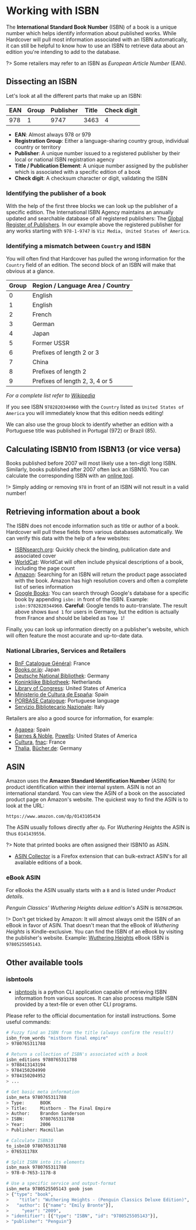 # Working with ISBN

The **International Standard Book Number** (ISBN) of a book is a unique number
which helps identify information about published works. While Hardcover will
pull most information associated with an ISBN automatically, it can still be
helpful to know how to use an ISBN to retrieve data about an edition you're
intending to add to the database.

?> Some retailers may refer to an ISBN as *European Article Number* (EAN).

## Dissecting an ISBN

Let's look at all the different parts that make up an ISBN:

| EAN | Group | Publisher | Title | Check digit |
| --- | ----- | --------- | ----- | ----------- |
| 978 | 1     | 9747      | 3463  | 4           |

- **EAN**: Almost always 978 or 979
- **Registration Group**: Either a language-sharing country group, individual
country or territory
- **Publisher**: A unique number issued to a registered publisher by their local
or national ISBN registration agency
- **Title / Publication Element**: A unique number assigned by the publisher which is
associated with a specific edition of a book
- **Check digit**: A checksum character or digit, validating the ISBN

### Identifying the publisher of a book

With the help of the first three blocks we can look up the publisher of a
specific edition. The International ISBN Agency maintains an annually updated and searchable database of all registered publishers: The <a href="https://grp.isbn-international.org/" target="_blank">Global Register of Publishers</a>.
In our example above the registered publisher for any works starting with `978-1-9747` is `Viz Media, United States of America`.

### Identifying a mismatch between `Country` and ISBN

You will often find that Hardcover has pulled the wrong information for the
`Country` field of an edition. The second block of an ISBN will make that obvious
at a glance. 

| Group | Region / Language Area / Country     |
| ----- | ------------------------------------ |
| 0     | English                              |
| 1     | English                              |
| 2     | French                               |
| 3     | German                               |
| 4     | Japan                                |
| 5     | Former USSR                          |
| 6     | Prefixes of length 2 or 3            |
| 7     | China                                |
| 8     | Prefixes of length 2                 |
| 9     | Prefixes of length 2, 3, 4 or 5      |

*For a complete list refer to <a href="https://en.wikipedia.org/wiki/List_of_ISBN_registration_groups" target="_blank">Wikipedia</a>*

If you see ISBN `9782820344960` with the `Country` listed as `United States of
America` you will immediately know that this edition needs editing!

We can also use the group block to identify whether an edition with a Portuguese title was published in Portugal (972) or Brazil (85).

## Calculating ISBN10 from ISBN13 (or vice versa)

Books published before 2007 will most likely use a ten-digit long ISBN. Similarly,
books published after 2007 often lack an ISBN10. You can calculate the
corresponding ISBN with an [online
tool](http://www.hahnlibrary.net/libraries/isbncalc.html).

!> Simply adding or removing ``978`` in front of an ISBN will not result in a valid number! 

## Retrieving information about a book

The ISBN does not encode information such as title or author of a book.
Hardcover will pull these fields from various databases automatically. We can
verify this data with the help of a few websites:

* <a href="https://isbnsearch.org" target="_blank">ISBNsearch.org</a>: Quickly check the binding,
publication date and associated cover
* <a href="https://search.worldcat.org/" target="_blank">WorldCat</a>: WorldCat will often include physical
descriptions of a book, including the page count
* <a href="https://amazon.com" target="_blank">Amazon</a>: Searching for an ISBN will return the product
page associated with the book. Amazon has high resolution covers and often a
complete list of series information
* <a href="https://books.google.com" target="_blank">Google Books</a>: You can search through Google's
database for a specific book by appending `isbn:` in front of the ISBN. Example:
`isbn:9782820344960`. **Careful**: Google tends to auto-translate. The result above shows ``Band 1`` for users in Germany, but the edition is actually from France and should be labeled as ``Tome 1``!

Finally, you can look up information directly on a publisher's website, which
will often feature the most accurate and up-to-date data.

### National Libraries, Services and Retailers

* <a href="https://catalogue.bnf.fr" target="_blank">BnF Catalogue Général</a>: France
* <a href="https://www.books.or.jp/" target="_blank">Books.or.jp</a>: Japan
* <a href="https://katalog.dnb.de/DE/home.html?v=plist" target="_blank">Deutsche National Bibliothek</a>: Germany
* <a href="https://www.kb.nl/en/research-find" target="_blank">Koninklijke Bibliotheek</a>: Netherlands
* <a href="https://www.loc.gov/" target="_blank">Library of Congress</a>: United States of America
* <a href="https://www.cultura.gob.es/en/cultura/libro/isbn.html" target="_blank">Ministerio de Cultura de España</a>: Spain
* <a href="https://urn.porbase.org" target="_blank">PORBASE Catalogue</a>: Portuguese language
* <a href="https://opac.sbn.it/" target="_blank">Servizio Bibliotecario Nazionale</a>: Italy

Retailers are also a good source for information, for example:

* <a href="https://www.agapea.com/" target="_blank">Agapea</a>: Spain
* <a href="https://www.barnesandnoble.com/" target="_blank">Barnes & Noble</a>, <a href="https://www.powells.com/" target="_blank">Powells</a>: United States of America
* <a href="https://www.cultura.com/" target="_blank">Cultura</a>, <a href="https://www.fnac.com" target="_blank">fnac</a>: France
* <a href="https://www.thalia.de/" target="_blank">Thalia</a>, <a href="https://www.buecher.de/" target="_blank">Bücher.de</a>: Germany

## ASIN

Amazon uses the **Amazon Standard Identification Number** (ASIN) for product
identification within their internal system. ASIN is not an international
standard. You can view the ASIN of a book on the associated product page on
Amazon's website. The quickest way to find the ASIN is to look at the URL:

`https://www.amazon.com/dp/0143105434`

The ASIN usually follows directly after `dp`. For *Wuthering Heights* the ASIN
is thus `0141439556`. 

?> Note that printed books are often assigned their ISBN10 as ASIN.

* <a href="https://addons.mozilla.org/en-US/firefox/addon/asin-collector/" target="_blank">ASIN Collector</a> is a Firefox extension that can bulk-extract ASIN's for all available editions of a book.

### eBook ASIN

For eBooks the ASIN usually starts with a `B` and is listed under *Product
details*.

*Penguin Classics' Wuthering Heights deluxe edition*'s ASIN is `B0768ZM5QH`.

!> Don't get tricked by Amazon: It will almost always omit the ISBN of an eBook
in favor of ASIN. That doesn't mean that the eBook of *Wuthering Heights* is
Kindle-exclusive. You can find the ISBN of an eBook by visiting the publisher's
website. Example: <a href="https://www.penguinrandomhouse.com/books/286389/wuthering-heights-by-emily-bronte/" target="_blank">Wuthering Heights</a> eBook ISBN is `9780525505143`.

## Other available tools

### isbntools
* <a href="https://pypi.org/project/isbntools/" target="_blank">isbntools</a> is a python CLI application
capable of retrieving ISBN information from various sources. It can also process
multiple ISBN provided by a text-file or even other CLI programs.

Please refer to the official documentation for install instructions. Some useful commands:

```bash
# Fuzzy find an ISBN from the title (always confirm the result!)
isbn_from_words "mistborn final empire"
> 9780765311788

# Return a collection of ISBN's associated with a book
isbn_editions 9780765311788
> 9788413143194
> 9784150204990
> 9784150204952
> ...

# Get basic meta information
isbn_meta 9780765311788
> Type:      BOOK
> Title:     Mistborn - The Final Empire
> Author:    Brandon Sanderson
> ISBN:      9780765311788
> Year:      2006
> Publisher: Macmillan

# Calculate ISBN10
to_isbn10 9780765311788
> 076531178X

# Split ISBN into its elements
isbn_mask 9780765311788
> 978-0-7653-1178-8

# Use a specific service and output-format
isbn_meta 9780525505143 goob json
> {"type": "book",
>    "title": "Wuthering Heights - (Penguin Classics Deluxe Edition)",
>   "author": [{"name": "Emily Bronte"}],
>     "year": "2009",
> "identifier": [{"type": "ISBN", "id": "9780525505143"}],
> "publisher": "Penguin"}
```
